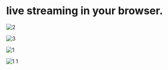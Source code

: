 # live streaming in your browser.

![2](https://github.com/user-attachments/assets/6759c5df-24f8-4e2d-8f5c-2711b11af49b)


![3](https://github.com/user-attachments/assets/8582b0b8-9c65-44ca-85dd-169c099a325e)


![1](https://github.com/user-attachments/assets/0d075375-01bf-4c98-a007-67f8a0ccadcf)


![1 1](https://github.com/user-attachments/assets/c476b198-123c-4f8c-ac6d-63931b122310)
